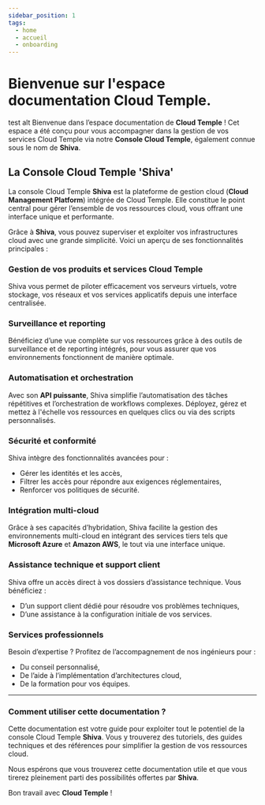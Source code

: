 ```yaml
---
sidebar_position: 1
tags:
  - home
  - accueil
  - onboarding
---
```


# Bienvenue sur l'espace documentation Cloud Temple.
test alt 
Bienvenue dans l’espace documentation de **Cloud Temple** ! Cet espace a été conçu pour vous accompagner dans la gestion de vos services Cloud Temple via notre **Console Cloud Temple**, également connue sous le nom de **Shiva**.

## La Console Cloud Temple 'Shiva'

La console Cloud Temple **Shiva** est la plateforme de gestion cloud (**Cloud Management Platform**) intégrée de Cloud Temple. Elle constitue le point central pour gérer l’ensemble de vos ressources cloud, vous offrant une interface unique et performante.

Grâce à **Shiva**, vous pouvez superviser et exploiter vos infrastructures cloud avec une grande simplicité. Voici un aperçu de ses fonctionnalités principales :

### Gestion de vos produits et services Cloud Temple
Shiva vous permet de piloter efficacement vos serveurs virtuels, votre stockage, vos réseaux et vos services applicatifs depuis une interface centralisée.

### Surveillance et reporting
Bénéficiez d’une vue complète sur vos ressources grâce à des outils de surveillance et de reporting intégrés, pour vous assurer que vos environnements fonctionnent de manière optimale.

### Automatisation et orchestration
Avec son **API puissante**, Shiva simplifie l’automatisation des tâches répétitives et l’orchestration de workflows complexes. Déployez, gérez et mettez à l'échelle vos ressources en quelques clics ou via des scripts personnalisés.

### Sécurité et conformité
Shiva intègre des fonctionnalités avancées pour :
- Gérer les identités et les accès,
- Filtrer les accès pour répondre aux exigences réglementaires,
- Renforcer vos politiques de sécurité.

### Intégration multi-cloud
Grâce à ses capacités d’hybridation, Shiva facilite la gestion des environnements multi-cloud en intégrant des services tiers tels que **Microsoft Azure** et **Amazon AWS**, le tout via une interface unique.

### Assistance technique et support client
Shiva offre un accès direct à vos dossiers d’assistance technique. Vous bénéficiez :
- D’un support client dédié pour résoudre vos problèmes techniques,
- D’une assistance à la configuration initiale de vos services.

### Services professionnels
Besoin d’expertise ? Profitez de l’accompagnement de nos ingénieurs pour :
- Du conseil personnalisé,
- De l’aide à l’implémentation d’architectures cloud,
- De la formation pour vos équipes.

---

### Comment utiliser cette documentation ?
Cette documentation est votre guide pour exploiter tout le potentiel de la console Cloud Temple **Shiva**. Vous y trouverez des tutoriels, des guides techniques et des références pour simplifier la gestion de vos ressources cloud.

Nous espérons que vous trouverez cette documentation utile et que vous tirerez pleinement parti des possibilités offertes par **Shiva**.

Bon travail avec **Cloud Temple** !
